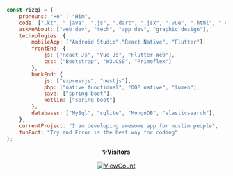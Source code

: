 <!--
**muhammad-rizqi/muhammad-rizqi** is a ✨ _special_ ✨ repository because its `README.md` (this file) appears on your GitHub profile.
-->

```javascript
const rizqi = {
    pronouns: "He" | "Him",
    code: [".kt", ".java", ".js", ".dart", ".jsx", ".vue", ".html", ".css", ".php"],
    askMeAbout: ["web dev", "tech", "app dev", "graphic design"],
    technologies: {
        mobileApp: ["Android Studio","React Native", "Flutter"],
        frontEnd: {
            js: ["React Js", "Vue Js", "Flutter Web"],
            css: ["Bootstrap", "W3.CSS", "Primeflex"]
        },
        backEnd: {
            js: ["expressjs", "nestjs"],
            php: ["native functional", "OOP native", "lumen"],
            java: ["spring boot"],
            kotlin: ["spring boot"]
        },
        databases: ["MySql", "sqlite", "MongoDB", "elasticsearch"],
    },
    currentProject: "I am developing awesome app for muslim people",
    funFact: "Try and Error is the best way for coding"
};
```
<div align="center">
 
 **✨Visitors**<br>
 
[![ViewCount](https://views.whatilearened.today/views/github/muhammad-rizqi/ismlhbb.svg?cache=remove)](#)
</div>

